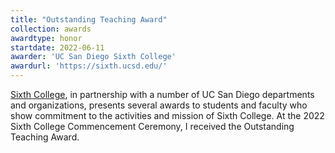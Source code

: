 ```yaml
---
title: "Outstanding Teaching Award"
collection: awards
awardtype: honor
startdate: 2022-06-11
awarder: 'UC San Diego Sixth College'
awardurl: 'https://sixth.ucsd.edu/'
---
```

[Sixth College](https://sixth.ucsd.edu/), in partnership with a number of UC San Diego departments and organizations, presents several awards to students and faculty who show commitment to the activities and mission of Sixth College. At the 2022 Sixth College Commencement Ceremony, I received the Outstanding Teaching Award.
